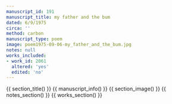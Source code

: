 ```yaml
---
manuscript_id: 191
manuscript_title: my father and the bum
dated: 6/9/1975
circa: ''
method: carbon
manuscript_type: poem
image: poem1975-09-06-my_father_and_the_bum.jpg
notes: null
works_included:
- work_id: 2061
  altered: 'yes'
  edited: 'no'
---
```


{{ section_title() }}
{{ manuscript_info() }}
{{ section_image() }}
{{ notes_section() }}
{{ works_section() }}
